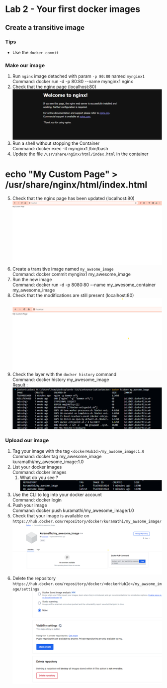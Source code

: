 # Lab 2 - Your first docker images
## Create a transitive image
### Tips

- Use the `docker commit`

### Make our image

1. Run `nginx` image detached with param `-p 80:80` named `mynginx1`
Command: docker run -d -p 80:80 --name mynginx1 nginx
2. Check that the nginx page (localhost:80)
![alt text](./image.png)
3. Run a shell without stopping the Container<br>
Command: docker exec -it mynginx1 /bin/bash<br>
4. Update the file `/usr/share/nginx/html/index.html` in the container
# echo "My Custom Page" > /usr/share/nginx/html/index.html
5. Check that the nginx page has been updated (localhost:80)<br>
![alt text](image-1.png)<br>
6. Create a transitive image named `my_awsome_image`<br>
Command: docker commit mynginx1 my_awesome_image<br>
7. Run the new image<br>
Command: docker run -d -p 8080:80 --name my_awesome_container my_awesome_image<br>
8. Check that the modifications are still present (localhost:80)<br>
![alt text](image-2.png)<br>
9. Check the layer with the `docker history` command<br>
Command: docker history my_awesome_image<br>
Result : <br>
![alt text](image-3.png)<br>

### Upload our image

1. Tag your image with the tag `<dockerHubId>/my_awsome_image:1.0`<br>
Command: docker tag my_awesome_image kuramathi/my_awesome_image:1.0<br>
2. List your docker images<br>
Command: docker images<br>
   1. What do you see ?<br>
   ![alt text](image-4.png)<br>
3. Use the CLI to log into your docker account<br>
Command: docker login<br>
4. Push your image<br>
Command: docker push kuramathi/my_awesome_image:1.0<br>
5. Check that your image is available on `https://hub.docker.com/repository/docker/kuramathi/my_awsome_image/`<br>
![alt text](image-5.png)<br>
6. Delete the repository `https://hub.docker.com/repository/docker/<dockerHubId>/my_awsome_image/settings`<br>
![alt text](image-6.png)<br>